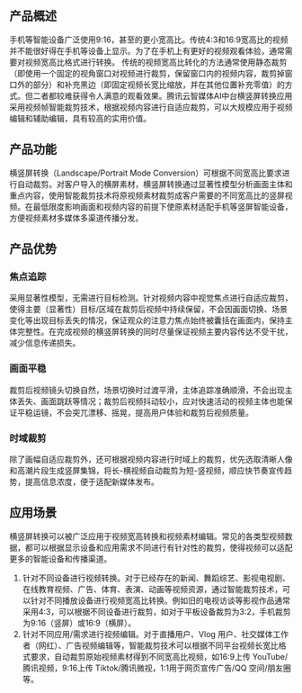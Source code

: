 ## 产品概述
手机等智能设备广泛使用9:16，甚至的更小宽高比。传统4:3和16:9宽高比的视频并不能很好得在手机等设备上显示。为了在手机上有更好的视频观看体验，通常需要对视频宽高比格式进行转换。
传统的视频宽高比转化的方法通常使用静态裁剪（即使用一个固定的视角窗口对视频进行裁剪，保留窗口内的视频内容，裁剪掉窗口外的部分）和补充黑边（即固定视频长宽比缩放，并在其他位置补充零值）的方式。但二者都较难获得令人满意的观看效果。腾讯云智媒体AI中台横竖屏转换应用采用视频帧智能裁剪技术，根据视频内容进行自适应裁剪，可以大规模应用于视频编辑和辅助编辑，具有较高的实用价值。

## 产品功能
横竖屏转换（Landscape/Portrait Mode Conversion）可根据不同宽高比要求进行自动裁剪。对客户导入的横屏素材，横竖屏转换通过显著性模型分析画面主体和重点内容，使用智能裁剪技术将原视频素材裁剪成客户需要的不同宽高比的竖屏视频。在最低限度影响画面和视频内容的前提下使原素材适配手机等竖屏智能设备，方便视频素材多媒体多渠道传播分发。

## 产品优势
### 焦点追踪
采用显著性模型，无需进行目标检测。针对视频内容中视觉焦点进行自适应裁剪，使得主要（显著性）目标/区域在裁剪后视频中持续保留，不会因画面切换、场景变化等出现目标丢失的情况，保证观众的注意力焦点始终被囊括在画面内，保持主体完整性。在完成视频的横竖屏转换的同时尽量保证视频主要内容传达不受干扰，减少信息传递损失。
### 画面平稳
裁剪后视频镜头切换自然，场景切换时过渡平滑，主体追踪准确顺滑，不会出现主体丢失、画面跳跃等情况；裁剪后视频抖动较小，应对快速活动的视频主体也能保证平稳运镜，不会突兀漂移、摇晃，提高用户体验和裁剪后视频质量。
### 时域裁剪
除了画幅自适应裁剪外，还可根据视频内容进行时域上的裁剪，优先选取清晰人像和高潮片段生成竖屏集锦，将长-横视频自动裁剪为短-竖视频，顺应快节奏宣传趋势，提高信息浓度，便于适配新媒体发布。

## 应用场景
横竖屏转换可以被广泛应用于视频宽高转换和视频素材编辑。常见的各类型视频数据，都可以根据显示设备和应用需求不同进行有针对性的裁剪，使得视频可以适配更多的智能设备和传播渠道。
1. 针对不同设备进行视频转换。对于已经存在的新闻、舞蹈综艺、影视电视剧、在线教育视频、广告、体育、表演、动画等视频资源，通过智能裁剪技术，可以针对不同播放设备进行视频宽高比转换。例如旧的电视访谈等影视作品通常采用4:3，可以根据不同设备进行裁剪，如对于平板设备裁剪为3:2，手机裁剪为9:16（竖屏）或16:9（横屏）。
2. 针对不同应用/需求进行视频编辑。对于直播用户、Vlog 用户、社交媒体工作者（网红）、广告视频编辑等，智能裁剪技术可以根据不同平台视频长宽比格式要求，自动裁剪原始视频素材得到不同宽高比视频，如16:9上传 YouTube/腾讯视频，9:16上传 Tiktok/腾讯微视，1:1用于网页宣传广告/QQ 空间/朋友圈等。
